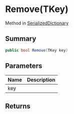 # Remove(TKey)

Method in [SerializedDictionary](/api/csharp/yarn.unity.serializeddictionary.md)

## Summary



```csharp
public bool Remove(TKey key)
```

## Parameters

|Name|Description|
|:---|:---|
|key||

## Returns




